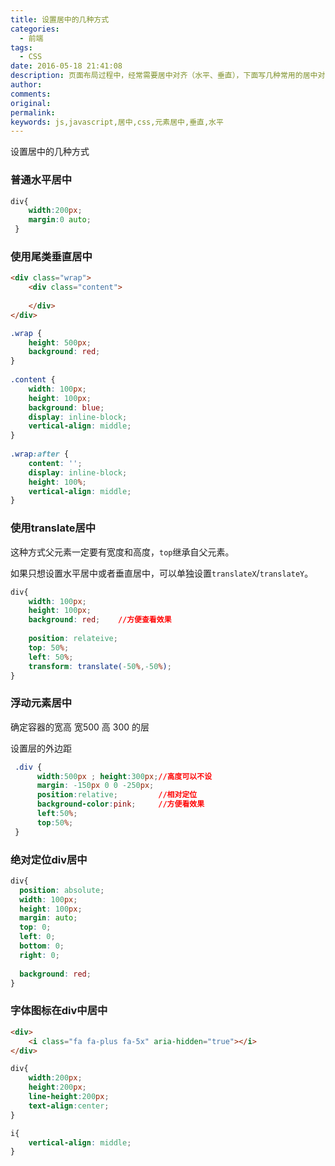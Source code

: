 ```yaml
---
title: 设置居中的几种方式
categories:
  - 前端
tags:
  - CSS
date: 2016-05-18 21:41:08
description: 页面布局过程中，经常需要居中对齐（水平、垂直），下面写几种常用的居中对齐的方式
author:
comments:
original:
permalink:
keywords: js,javascript,居中,css,元素居中,垂直,水平
---
```


设置居中的几种方式

<!--more-->


### 普通水平居中
~~~css
div{
    width:200px;
    margin:0 auto;
 }
~~~

### 使用尾类垂直居中

```html
<div class="wrap">
    <div class="content">
        
    </div>
</div>
```

```css
.wrap {
    height: 500px;
    background: red;
}
    
.content {
    width: 100px;
    height: 100px;
    background: blue;
    display: inline-block;
    vertical-align: middle;
}
    
.wrap:after {
    content: '';
    display: inline-block;
    height: 100%;
    vertical-align: middle;
}
```

### 使用translate居中

这种方式父元素一定要有宽度和高度，`top`继承自父元素。

如果只想设置水平居中或者垂直居中，可以单独设置`translateX`/`translateY`。

~~~css
div{
	width: 100px;
	height: 100px;
	background: red;	//方便查看效果
	
	position: relateive;
	top: 50%;
	left: 50%;
	transform: translate(-50%,-50%);
}
~~~

### 浮动元素居中

 确定容器的宽高 宽500 高 300 的层

 设置层的外边距

~~~css
 .div {
      width:500px ; height:300px;//高度可以不设
      margin: -150px 0 0 -250px;
      position:relative;         //相对定位
      background-color:pink;     //方便看效果
      left:50%;
      top:50%;
 }
~~~

### 绝对定位div居中
~~~css
div{
  position: absolute;
  width: 100px;
  height: 100px;
  margin: auto;
  top: 0;
  left: 0;
  bottom: 0;
  right: 0;
  
  background: red;
}
~~~

### 字体图标在div中居中

~~~html
<div>
	<i class="fa fa-plus fa-5x" aria-hidden="true"></i>
</div>
~~~

```css
div{
	width:200px;
	height:200px;
	line-height:200px;
	text-align:center;
}

i{
	vertical-align: middle;
}
```